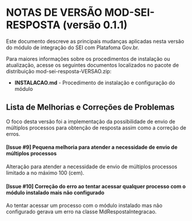 # NOTAS DE VERSÃO MOD-SEI-RESPOSTA (versão 0.1.1)

Este documento descreve as principais mudanças aplicadas nesta versão do módulo de integração do SEI com Platafoma Gov.br.

Para maiores informações sobre os procedimentos de instalação ou atualização, acesse os seguintes documentos localizados no pacote de distribuição mod-sei-resposta-VERSAO.zip:

* **INSTALACAO.md** - Procedimento de instalação e configuração do módulo

## Lista de Melhorias e Correções de Problemas

O foco desta versão foi a implementação da possibilidade de envio de múltiplos processos para obtenção de resposta assim como a correção de erros.


#### [Issue #9] Pequena melhoria para atender a necessidade de envio de múltiplos processos

Alteração para atender a necessidade de envio de múltiplos processos limitado a no máximo 100 (cem). 

#### [Issue #10] Correção do erro ao tentar acessar qualquer processo com o módulo instalado mais não configurado

Ao tentar acessar um processo com o módulo instalado mas não configurado gerava um erro na classe MdRespostaIntegracao.